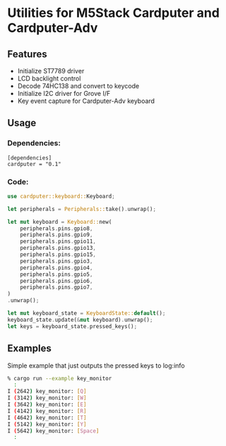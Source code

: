 # Utilities for M5Stack Cardputer and Cardputer-Adv

## Features

* Initialize ST7789 driver
* LCD backlight control
* Decode 74HC138 and convert to keycode
* Initialize I2C driver for Grove I/F
* Key event capture for Cardputer-Adv keyboard

## Usage

### Dependencies:

```
[dependencies]
cardputer = "0.1"
```

### Code:

```rust
use cardputer::keyboard::Keyboard;

let peripherals = Peripherals::take().unwrap();

let mut keyboard = Keyboard::new(
    peripherals.pins.gpio8,
    peripherals.pins.gpio9,
    peripherals.pins.gpio11,
    peripherals.pins.gpio13,
    peripherals.pins.gpio15,
    peripherals.pins.gpio3,
    peripherals.pins.gpio4,
    peripherals.pins.gpio5,
    peripherals.pins.gpio6,
    peripherals.pins.gpio7,
)
.unwrap();

let mut keyboard_state = KeyboardState::default();
keyboard_state.update(&mut keyboard).unwrap();
let keys = keyboard_state.pressed_keys();
```

## Examples

Simple example that just outputs the pressed keys to log:info


```sh
% cargo run --example key_monitor
  :
I (2642) key_monitor: [Q]
I (3142) key_monitor: [W]
I (3642) key_monitor: [E]
I (4142) key_monitor: [R]
I (4642) key_monitor: [T]
I (5142) key_monitor: [Y]
I (5642) key_monitor: [Space]
  :
```
